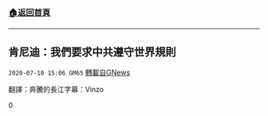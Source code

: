 ###  [:house:返回首頁](https://github.com/ourhimalayas/txt)
---

## 肯尼迪：我們要求中共遵守世界規則
`2020-07-10 15:06 GM65` [轉載自GNews](https://gnews.org/zh-hant/259578/)

翻譯：奔騰的長江字幕：Vinzo
 
0
